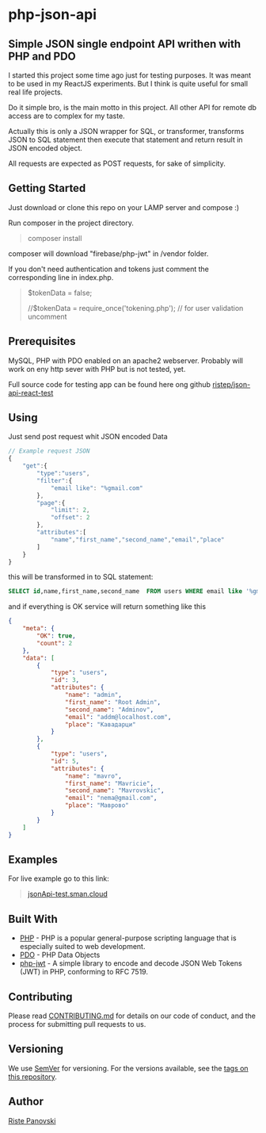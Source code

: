 # php-json-api

## Simple JSON single endpoint API writhen with PHP and PDO

I started this project some time ago just for testing purposes. It was meant to be used in my ReactJS experiments. But I think is quite useful for small real life projects.

Do it simple bro, is the main motto in this project. All other API for remote db access are to complex for my taste.

Actually this is only a JSON wrapper for SQL, or transformer, transforms JSON to SQL statement then execute that statement and return result in JSON encoded object.

All requests are expected as POST requests, for sake of simplicity.

## Getting Started

Just download or clone this repo on your LAMP server and compose :)

Run composer in the project directory. 

>
>composer install
>

composer will download "firebase/php-jwt" in /vendor folder. 

If you don't need authentication and tokens just comment the corresponding line in index.php.
>
>$tokenData = false;
>
>//$tokenData = require_once('tokening.php'); // for user validation uncomment


## Prerequisites

MySQL, PHP with PDO enabled on an apache2 webserver. Probably will work on eny http sever with PHP but is not tested, yet.

Full source code for testing app can be found here ong github [ristep/json-api-react-test](https://github.com/ristep/json-api-react-test)

## Using

Just send post request whit JSON encoded Data

```js
// Example request JSON
{
    "get":{
        "type":"users",
        "filter":{
            "email like": "%gmail.com"
        },
        "page":{
            "limit": 2,
            "offset": 2
        },
        "attributes":[
            "name","first_name","second_name","email","place"
        ]
    }    
}
```

this will be transformed in to SQL statement:

```SQL
SELECT id,name,first_name,second_name  FROM users WHERE email like '%gmail.com' limit 2 offset 0;
```

and if everything is OK service will return something like this

```json
{
    "meta": {
        "OK": true,
        "count": 2
    },
    "data": [
        {
            "type": "users",
            "id": 3,
            "attributes": {
                "name": "admin",
                "first_name": "Root Admin",
                "second_name": "Adminov",
                "email": "addm@localhost.com",
                "place": "Кавадарци"
            }
        },
        {
            "type": "users",
            "id": 5,
            "attributes": {
                "name": "mavro",
                "first_name": "Mavricie",
                "second_name": "Mavrovskic",
                "email": "nema@gmail.com",
                "place": "Маврово"
            }
        }
    ]
}
```

## Examples

For live example go to this link:

>
> <a href="https://jsonApi-test.sman.cloud/" target="_blank">jsonApi-test.sman.cloud</a>
>

## Built With

* [PHP](https://www.php.net/) - PHP is a popular general-purpose scripting language that is especially suited to web development.
* [PDO](https://www.php.net/manual/en/book.pdo.php) - PHP Data Objects
* [php-jwt](https://github.com/firebase/php-jwt) - A simple library to encode and decode JSON Web Tokens (JWT) in PHP, conforming to RFC 7519.

## Contributing

Please read [CONTRIBUTING.md](./CONTRIBUTING.md) for details on our code of conduct, and the process for submitting pull requests to us.

## Versioning

We use [SemVer](http://semver.org/) for versioning. For the versions available, see the [tags on this repository](https://github.com/ristep/SimpJ2J/tags).

## Author

[Riste Panovski](https://github.com/ristep)
